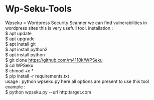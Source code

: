# Wp-Seku-Tools
Wpseku = Wordpress Security Scanner we can find vulnerabilities in wordpress sites this is very usefull tool.  installation :  
$ apt update   
$ apt upgrade  
$ apt install git  
$ apt install python2  
$ apt install python  
$ git clone https://github.com/m4110k/WPSeku  
$ cd WPSeku  
$ chmod +x *  
$ pip install -r requirements.txt  
usage :  python wpseku.py  here all options are present to use this tool  
example :  
$ python wpseku.py --url http:target.com
